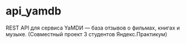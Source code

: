 # api_yamdb
REST API для сервиса YaMDИ — база отзывов о фильмах, книгах и музыке. (Совместный проект 3 студентов Яндекс.Практикум)
